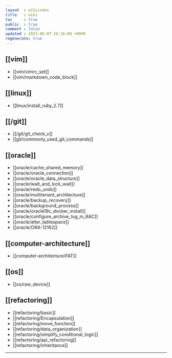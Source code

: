 ```yaml
---
layout  : wikiindex
title   : wiki
toc     : true
public  : true
comment : false
updated : 2023-08-07 20:16:00 +0900
regenerate: true
---
```


## [[vim]]
* [[vim/vimrc_set]]
* [[vim/markdown_code_block]]

## [[linux]]
* [[linux/install_ruby_2.7]]

## [[/git]]
* [[/git/git_check_v]]
* [[git/commonly_used_git_commands]]

## [[oracle]]
* [[oracle/cache_shared_memory]]
* [[oracle/oracle_connection]]
* [[oracle/oracle_data_structure]]
* [[oracle/wait_and_lock_wait]]
* [[oracle/redo_undo]]
* [[oracle/multitenant_architecture]]
* [[oracle/backup_recovery]]
* [[oracle/background_process]]
* [[oracle/oracle19c_docker_install]]
* [[oracle/configure_archive_log_in_RAC]]
* [[oracle/alter_tablespace]]
* [[oracle/ORA-12162]]

## [[computer-architecture]]
* [[computer-architecture/FAT]]

## [[os]]
* [[os/raw_device]]

## [[refactoring]]
* [[refactoring/basic]]
* [[refactoring/Encapsulation]]
* [[refactoring/move_function]]
* [[refactoring/data_organization]]
* [[refactoring/simplify_conditional_logic]]
* [[refactoring/api_refactoring]]
* [[refactoring/inheritance]]

---

